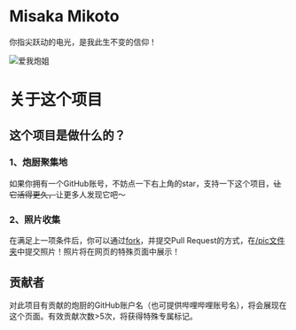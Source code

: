 # Misaka Mikoto
你指尖跃动的电光，是我此生不变的信仰！

![爱我炮姐](https://github.com/shbwb/misaka/blob/main/pic/0EE7D24A-F64D-4818-AEE8-E5C83A5696B3.jpeg)

# 关于这个项目
## 这个项目是做什么的？
### 1、炮厨聚集地
如果你拥有一个GitHub账号，不妨点一下右上角的star，支持一下这个项目，<del>让它活得更久，</del>让更多人发现它吧～

### 2、照片收集
在满足上一项条件后，你可以通过[fork](https://github.com/shbwb/misaka/fork)，并提交Pull Request的方式，在[/pic文件夹](https://github.com/shbwb/misaka/tree/main/pic)中提交照片！照片将在网页的特殊页面中展示！

## 贡献者
对此项目有贡献的炮厨的GitHub账户名（也可提供哔哩哔哩账号名），将会展现在这个页面。有效贡献次数>5次，将获得特殊专属标记。
